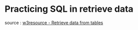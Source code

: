 # Practicing SQL in retrieve data

source : [w3resource - Retrieve data from tables](https://www.w3resource.com/sql-exercises/sql-retrieve-from-table.php)